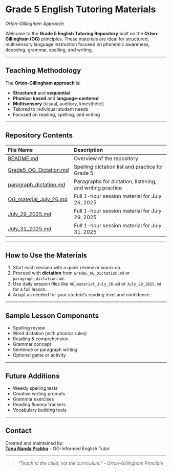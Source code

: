 # Grade 5 English Tutoring Materials 

_Orton-Gillingham Approach_

Welcome to the **Grade 5 English Tutoring Repository** built on the **Orton-Gillingham (OG)** principles. These materials are ideal for structured, multisensory language instruction focused on phonemic awareness, decoding, grammar, spelling, and writing.

---

## Teaching Methodology

The **Orton-Gillingham approach** is:
- **Structured** and **sequential**
- **Phonics-based** and **language-centered**
- **Multisensory** (visual, auditory, kinesthetic)
- Tailored to individual student needs
- Focused on reading, spelling, and writing

---

## Repository Contents

| File Name                    | Description                                                 |
|:-----------------------------|:-------------------------------------------------------------|
| [README.md](https://github.com/Tanu-N-Prabhu/Orton-Gillingham-Approach/blob/main/README.md)             | Overview of the repository                                  |
| [Grade5_OG_Dictation.md](https://github.com/Tanu-N-Prabhu/Orton-Gillingham-Approach/blob/main/Grade5_OG_Dictation.md)   | Spelling dictation list and practice for Grade 5            |
| [paragraph_dictation.md](https://github.com/Tanu-N-Prabhu/Orton-Gillingham-Approach/blob/main/paragraph_dictation.md)    | Paragraphs for dictation, listening, and writing practice   |
| [OG_material_July_26.md](https://github.com/Tanu-N-Prabhu/Orton-Gillingham-Approach/blob/main/OG_material_July_26.md)    | Full 1-hour session material for July 26, 2025              |
| [July_29_2025.md](https://github.com/Tanu-N-Prabhu/Orton-Gillingham-Approach/blob/main/July_29_2025.md)         | Full 1-hour session material for July 29, 2025              |
|[July_31_2025.md](https://github.com/Tanu-N-Prabhu/Orton-Gillingham-Approach/blob/main/OG_material_July_31_2025.md) | Full 1-hour session material for July 31, 2025 |

---

## How to Use the Materials

1. Start each session with a quick review or warm-up.
2. Proceed with **dictation** from `Grade5_OG_Dictation.md` or `paragraph_dictation.md`.
3. Use daily session files like `OG_material_July_26.md` or `July_29_2025.md` for a full lesson.
4. Adapt as needed for your student’s reading level and confidence.

---

## Sample Lesson Components

- Spelling review
- Word dictation (with phonics rules)
- Reading & comprehension
- Grammar concept
- Sentence or paragraph writing
- Optional game or activity

---

## Future Additions

- Weekly spelling tests
- Creative writing prompts
- Grammar exercises
- Reading fluency trackers
- Vocabulary building tools

---

## Contact

Created and maintained by:  
**[Tanu Nanda Prabhu](tanunandaprabhu96@gmail.com)** - OG-Informed English Tutor  
 

---

> _“Teach to the child, not the curriculum.” - Orton-Gillingham Principle_

